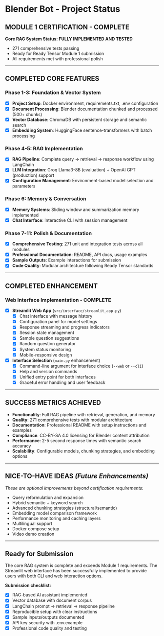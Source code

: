 # Blender Bot - Project Status

## **MODULE 1 CERTIFICATION - COMPLETE**

**Core RAG System Status: FULLY IMPLEMENTED AND TESTED**
- 271 comprehensive tests passing
- Ready for Ready Tensor Module 1 submission
- All requirements met with professional polish

---

## **COMPLETED CORE FEATURES**

### **Phase 1-3: Foundation & Vector System**
- [x] **Project Setup**: Docker environment, requirements.txt, .env configuration  
- [x] **Document Processing**: Blender documentation chunked and processed (500+ chunks)
- [x] **Vector Database**: ChromaDB with persistent storage and semantic search
- [x] **Embedding System**: HuggingFace sentence-transformers with batch processing

### **Phase 4-5: RAG Implementation** 
- [x] **RAG Pipeline**: Complete query → retrieval → response workflow using LangChain
- [x] **LLM Integration**: Groq Llama3-8B (evaluation) + OpenAI GPT (production) support
- [x] **Configuration Management**: Environment-based model selection and parameters

### **Phase 6: Memory & Conversation**
- [x] **Memory Systems**: Sliding window and summarization memory implemented
- [x] **Chat Interface**: Interactive CLI with session management

### **Phase 7-11: Polish & Documentation**
- [x] **Comprehensive Testing**: 271 unit and integration tests across all modules
- [x] **Professional Documentation**: README, API docs, usage examples
- [x] **Sample Outputs**: Example interactions for submission
- [x] **Code Quality**: Modular architecture following Ready Tensor standards

---

## **COMPLETED ENHANCEMENT**

### **Web Interface Implementation - COMPLETE**
- [x] **Streamlit Web App** (`src/interface/streamlit_app.py`)
  - [x] Chat interface with message history
  - [x] Configuration panel for model settings
  - [x] Response streaming and progress indicators  
  - [x] Session state management
  - [x] Sample question suggestions
  - [x] Random question generator
  - [x] System status monitoring
  - [x] Mobile-responsive design

- [x] **Interface Selection** (`main.py` enhancement)
  - [x] Command-line argument for interface choice (`--web` or `--cli`)
  - [x] Help and version commands
  - [x] Unified entry point for both interfaces
  - [x] Graceful error handling and user feedback

---

## **SUCCESS METRICS ACHIEVED**

- **Functionality**: Full RAG pipeline with retrieval, generation, and memory
- **Quality**: 271 comprehensive tests with modular architecture  
- **Documentation**: Professional README with setup instructions and examples
- **Compliance**: CC-BY-SA 4.0 licensing for Blender content attribution
- **Performance**: 2-5 second response times with semantic search accuracy
- **Scalability**: Configurable models, chunking strategies, and embedding options

---

## **NICE-TO-HAVE IDEAS** *(Future Enhancements)*

*These are optional improvements beyond certification requirements:*

- Query reformulation and expansion
- Hybrid semantic + keyword search
- Advanced chunking strategies (structural/semantic)
- Embedding model comparison framework
- Performance monitoring and caching layers
- Multilingual support
- Docker compose setup
- Video demo creation

---

## **Ready for Submission**

The core RAG system is complete and exceeds Module 1 requirements. The Streamlit web interface has been successfully implemented to provide users with both CLI and web interaction options.

**Submission checklist:**
- [x] RAG-based AI assistant implemented
- [x] Vector database with document corpus
- [x] LangChain prompt → retrieval → response pipeline  
- [x] Reproducible setup with clear instructions
- [x] Sample inputs/outputs documented
- [x] API key security with .env.example
- [x] Professional code quality and testing